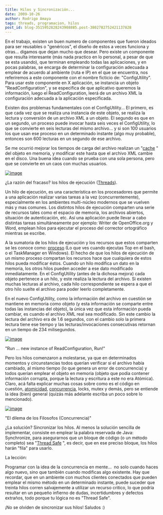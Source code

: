 ```yaml
---
title: Hilos y Sincronización...
date: 2009-10-26
author: Rodrigo Amaya
tags: threads, programacion, hilos
post_id: blog-3515952828243908885.post-3802782752421137828
---
```


En el trabajo, existen un buen numero de componentes que fueron ideados para ser reusables o "genéricos", el diseño de estos a veces funciona y otras... digamos que dejan mucho que desear. Pero existe un componente que resulta interesante (más nada practico en lo personal, a pesar de que se esta usando), que terminan empleando todas las aplicaciones, y en pocas palabras, se encarga de determinar la configuración adecuada a emplear de acuerdo al ambiente (ruta e IP) en el que se encuentra, nos referiremos a este componente con el nombre ficticio de: "ConfigUtility". Para usar este componente en X aplicación, se instancia un objeto "ReadConfiguration", y se especifica de que aplicativo queremos la información, luego el ReadConfiguration, leerá de un archivo XML la configuración adecuada a la aplicación especificada.

Existen dos problemas fundamentales con el ConfigUtility... El primero, es que cada vez que se realiza una instancia de este objeto, se realiza la lectura y conversión de un archivo XML a un objeto. El segundo es que en un segundo, un proceso puede invocar hasta seis veces el ConfigUtility, lo que se convierte en seis lecturas del mismo archivo... y si son 100 usuarios los que usan ese proceso en un determinado instante (algo muy probable), entonces son 600 lecturas en un segundo de ese archivo.

Se me ocurrió mejorar los tiempos de carga del archivo realizan un "[cache](http://en.wikipedia.org/wiki/Cache)
" del objeto en memoria, y modificar este hasta que el archivo XML cambie en el disco. Una buena idea cuando se prueba con una sola persona, pero que se convierte en un caos con muchas usuarios.

[![image](https://1.bp.blogspot.com/_ayvorITawE4/SuUNCTHQvmI/AAAAAAAACNE/C-X8UEXltno/s320/threads.jpg)](https://1.bp.blogspot.com/_ayvorITawE4/SuUNCTHQvmI/AAAAAAAACNE/C-X8UEXltno/s1600-h/threads.jpg)

¿La razón del fracaso? los hilos de ejecución ([Threads](http://www.javaworld.com/javaworld/jw-04-1996/jw-04-threads.html)).

Un hilo de ejecución, es una característica en los procesadores que permite a una aplicación realizar varias tareas a la vez (concurrentemente), especialmente en los ambientes multi-núcleo modernos que se vuelven más y mas comunes. Los distintos hilos de ejecución comparten una serie de recursos tales como el espacio de memoria, los archivos abiertos, situación de autenticación, etc. Así una aplicación puede llevar a cabo distintas tareas simultáneamente por ejemplo: Writer de OpenOffice.org y Word, emplean hilos para ejecutar el proceso del corrector ortográfico mientras se escribe.

A la sumatoria de los hilos de ejecución y los recursos que estos comparten se les conoce como: [proceso](http://en.wikipedia.org/wiki/Process_%28computing%29) (Lo que ves cuando ejecutas Top en el bash, o el TaskManager en Windows). El hecho de que los hilos de ejecución de un mismo proceso compartan los recursos hace que cualquiera de estos hilos pueda modificar éstos. Cuando un hilo modifica un dato en la memoria, los otros hilos pueden acceder a ese dato modificado inmediatamente. En el ConfigUtility (antes de la dichosa mejora) cada objeto pertenece a un hilo, y este realiza la lectura del archivo. Si existen muchas lecturas al archivo, cada hilo correspondiente se espera a que el otro hilo suelte el archivo para poder leerlo completamente.

En el nuevo ConfigUtility, como la información del archivo en cuestión se mantiene en memoria como objeto (y esta información se comparte entre todas las instancias del objeto), la única vez que esta información pueda cambiar, es cuando el archivo XML real sea modificado. Sin este cambio la lectura del archivo era de 1.6 segundos, con el cambio solo la primera lectura tiene ese tiempo y las lecturas/invocaciones consecutivas retornan en un tiempo de 234 milisegundos.

[![image](https://2.bp.blogspot.com/_ayvorITawE4/SuUN2fwNJOI/AAAAAAAACNU/aubU9HuHolA/s320/runforrestrun.jpg)](https://2.bp.blogspot.com/_ayvorITawE4/SuUN2fwNJOI/AAAAAAAACNU/aubU9HuHolA/s1600-h/runforrestrun.jpg)

"Run ... new instance of ReadConfiguration, Run!"

Pero los hilos comenzaron a molestarse, ya que en determinados momentos y circunstancias todos querían verificar si el archivo había cambiado, al mismo tiempo (lo que genera un error de concurrencia) y todos querían emplear el objeto en memoria (objeto que podía contener información corrupta, porque la lectura y escritura a este no era Atómica). Claro, acá falta explicar muchas cosas sobre como es el código en cuestión, [atomicidad](http://es.wikipedia.org/wiki/Atomicidad), [concurrencia](http://en.wikipedia.org/wiki/Concurrency_%28computer_science%29), locks, mutex y demás, pero se entiende la idea (bien) general (quizás más adelante escriba un poco sobre lo mencionado).

[![image](https://2.bp.blogspot.com/_ayvorITawE4/SuUNGQUN_BI/AAAAAAAACNM/Dgem8LKcuqs/s320/578px-Dining_philosophers.png)](https://2.bp.blogspot.com/_ayvorITawE4/SuUNGQUN_BI/AAAAAAAACNM/Dgem8LKcuqs/s1600-h/578px-Dining_philosophers.png)

"El dilema de los Filosofos
(Concurrencia)"

¿La solución? Sincronizar los hilos. Al menos la solución sencilla de implementar, consiste en emplear la palabra reservada de Java: Synchronize, para asegurarnos que un bloque de código (o un método completo) sea "[Thread Safe](http://en.wikipedia.org/wiki/Thread_Safe)
", es decir, que en ese preciso bloque, los hilos harán "fila" para usarlo.

La lección:

Programar con la idea de la concurrencia en mente...  no solo cuando haces algo nuevo, sino que también cuando modificas algo existente. Hay que recordar, que en un ambiente con muchos clientes conectados que pueden emplear el mismo método en un determinado instante, puede suceder que treinta hilos corren salvajemente a utilizar un recurso critico, lo que podría resultar en un pequeño infierno de dudas, incertidumbres y defectos extraños, todo porque tu lógica no es "Thread Safe".

¡No se olviden de sincronizar sus hilos! Saludos :)